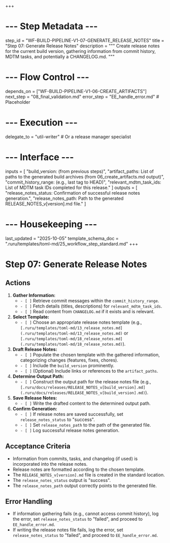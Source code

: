 +++
# --- Step Metadata ---
step_id = "WF-BUILD-PIPELINE-V1-07-GENERATE_RELEASE_NOTES"
title = "Step 07: Generate Release Notes"
description = """
Create release notes for the current build version, gathering information
from commit history, MDTM tasks, and potentially a CHANGELOG.md.
"""

# --- Flow Control ---
depends_on = ["WF-BUILD-PIPELINE-V1-06-CREATE_ARTIFACTS"]
next_step = "08_final_validation.md"
error_step = "EE_handle_error.md" # Placeholder

# --- Execution ---
delegate_to = "util-writer" # Or a release manager specialist

# --- Interface ---
inputs = [
    "build_version: (from previous steps)",
    "artifact_paths: List of paths to the generated build archives (from 06_create_artifacts.md output)",
    "commit_history_range: (e.g., last tag to HEAD)",
    "relevant_mdtm_task_ids: List of MDTM task IDs completed for this release."
]
outputs = [
    "release_notes_status: Confirmation of successful release notes generation.",
    "release_notes_path: Path to the generated RELEASE_NOTES_v[version].md file."
]

# --- Housekeeping ---
last_updated = "2025-10-05"
template_schema_doc = ".ruru/templates/toml-md/25_workflow_step_standard.md"
+++

# Step 07: Generate Release Notes

## Actions

1.  **Gather Information:**
    *   `- [ ]` Retrieve commit messages within the `commit_history_range`.
    *   `- [ ]` Fetch details (titles, descriptions) for `relevant_mdtm_task_ids`.
    *   `- [ ]` Read content from `CHANGELOG.md` if it exists and is relevant.
2.  **Select Template:**
    *   `- [ ]` Choose an appropriate release notes template (e.g., `[.ruru/templates/toml-md/13_release_notes.md](.ruru/templates/toml-md/13_release_notes.md)` or `[.ruru/templates/toml-md/18_release_notes.md](.ruru/templates/toml-md/18_release_notes.md)`).
3.  **Draft Release Notes:**
    *   `- [ ]` Populate the chosen template with the gathered information, categorizing changes (features, fixes, chores).
    *   `- [ ]` Include the `build_version` prominently.
    *   `- [ ]` (Optional) Include links or references to the `artifact_paths`.
4.  **Determine Output Path:**
    *   `- [ ]` Construct the output path for the release notes file (e.g., `[.ruru/docs/releases/RELEASE_NOTES_v[build_version].md](.ruru/docs/releases/RELEASE_NOTES_v[build_version].md)`).
5.  **Save Release Notes:**
    *   `- [ ]` Write the drafted content to the determined output path.
6.  **Confirm Generation:**
    *   `- [ ]` If release notes are saved successfully, set `release_notes_status` to "success".
    *   `- [ ]` Set `release_notes_path` to the path of the generated file.
    *   `- [ ]` Log successful release notes generation.

## Acceptance Criteria

*   Information from commits, tasks, and changelog (if used) is incorporated into the release notes.
*   Release notes are formatted according to the chosen template.
*   The `RELEASE_NOTES_v[version].md` file is created in the standard location.
*   The `release_notes_status` output is "success".
*   The `release_notes_path` output correctly points to the generated file.

## Error Handling

*   If information gathering fails (e.g., cannot access commit history), log the error, set `release_notes_status` to "failed", and proceed to `EE_handle_error.md`.
*   If writing the release notes file fails, log the error, set `release_notes_status` to "failed", and proceed to `EE_handle_error.md`.